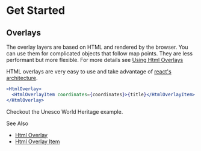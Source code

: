 # Get Started

## Overlays

The overlay layers are based on HTML and rendered by the browser. You can use them
for complicated objects that follow map points. They are less performant
but more flexible. For more details see [Using Html Overlays](/docs/modules/react/api-reference/overlays/html-overlay)


HTML overlays are very easy to use and take advantage of [react's architecture](https://reactjs.org/docs/).

```jsx
<HtmlOverlay>
  <HtmlOverlayItem coordinates={coordinates}>{title}</HtmlOverlayItem>
</HtmlOverlay>
```

Checkout the Unesco World Heritage example.

See Also
- [Html Overlay](/docs/modules/react/api-reference/overlays/html-overlay)
- [Html Overlay Item](/docs/modules/react/api-reference/overlays/html-overlay-item)
